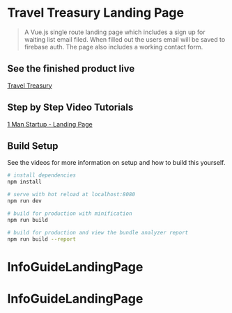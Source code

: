 # Travel Treasury Landing Page

> A Vue.js single route landing page which includes a sign up for waiting list email filed. When filled out the users email will be saved to firebase auth. The page also includes a working contact form.

## See the finished product live

[Travel Treasury](https://traveltreasury.app)

## Step by Step Video Tutorials

[1 Man Startup - Landing Page](https://www.youtube.com/playlist?list=PL_D-RntzgLvZbeVxHwc1HmjsTTIrapG4L)

## Build Setup

See the videos for more information on setup and how to build this yourself.

```bash
# install dependencies
npm install

# serve with hot reload at localhost:8080
npm run dev

# build for production with minification
npm run build

# build for production and view the bundle analyzer report
npm run build --report
```

# InfoGuideLandingPage
# InfoGuideLandingPage
